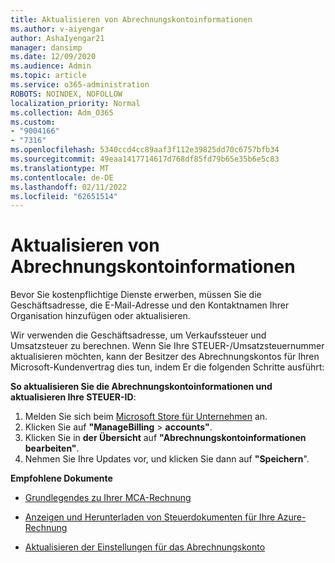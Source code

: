 ```yaml
---
title: Aktualisieren von Abrechnungskontoinformationen
ms.author: v-aiyengar
author: AshaIyengar21
manager: dansimp
ms.date: 12/09/2020
ms.audience: Admin
ms.topic: article
ms.service: o365-administration
ROBOTS: NOINDEX, NOFOLLOW
localization_priority: Normal
ms.collection: Adm_O365
ms.custom:
- "9004166"
- "7316"
ms.openlocfilehash: 5340ccd4cc89aaf3f112e39825dd70c6757bfb34
ms.sourcegitcommit: 49eaa1417714617d768df85fd79b65e35b6e5c83
ms.translationtype: MT
ms.contentlocale: de-DE
ms.lasthandoff: 02/11/2022
ms.locfileid: "62651514"
---
```

# <a name="how-to-update-billing-account-information"></a>Aktualisieren von Abrechnungskontoinformationen

Bevor Sie kostenpflichtige Dienste erwerben, müssen Sie die Geschäftsadresse, die E-Mail-Adresse und den Kontaktnamen Ihrer Organisation hinzufügen oder aktualisieren.

Wir verwenden die Geschäftsadresse, um Verkaufssteuer und Umsatzsteuer zu berechnen. Wenn Sie Ihre STEUER-/Umsatzsteuernummer aktualisieren möchten, kann der Besitzer des Abrechnungskontos für Ihren Microsoft-Kundenvertrag dies tun, indem Er die folgenden Schritte ausführt:

**So aktualisieren Sie die Abrechnungskontoinformationen und aktualisieren Ihre STEUER-ID**:

1. Melden Sie sich beim [Microsoft Store für Unternehmen](https://businessstore.microsoft.com/) an.
1. Klicken Sie auf **"ManageBilling** >  **accounts"**.
1. Klicken Sie in **der Übersicht** auf **"Abrechnungskontoinformationen bearbeiten"**.
1. Nehmen Sie Ihre Updates vor, und klicken Sie dann auf **"Speichern**". 

**Empfohlene Dokumente**

- [Grundlegendes zu Ihrer MCA-Rechnung](https://docs.microsoft.com/azure/cost-management-billing/understand/mca-understand-your-invoice)

- [Anzeigen und Herunterladen von Steuerdokumenten für Ihre Azure-Rechnung](https://docs.microsoft.com/azure/cost-management-billing/understand/mca-download-tax-document)

- [Aktualisieren der Einstellungen für das Abrechnungskonto](https://docs.microsoft.com/microsoft-store/update-microsoft-store-for-business-account-settings)  
